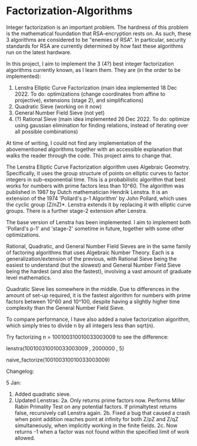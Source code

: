 # Factorization-Algorithms
Integer factorization is an important problem. The hardness of this problem is the mathematical foundation that RSA-encryption rests on. As such, these 3 algorithms are considered to be "enemies of RSA". In particular, security standards for RSA are currently determined by how fast these algorithms run on the latest hardware.

In this project, I aim to implement the 3 (4?) best integer factorization algorithms currently known, as I learn them. They are (in the order to be implemented):

1. Lenstra Elliptic Curve Factorization  (main idea implemented 18 Dec 2022. To do: optimizations (change coordinates from affine to projective), extensions (stage 2), and simplifications)
2. Quadratic Sieve (working on it now)  
3. General Number Field Sieve (not yet)
4. (?) Rational Sieve (main idea implemented 26 Dec 2022. To do: optimize using gaussian elimination for finding relations, instead of iterating over all possible combinations)

At time of writing, I could not find any implementation of the abovementioned algorithms together with an accessible explanation that walks the reader through the code. This project aims to change that.

The Lenstra Elliptic Curve Factorization algorithm uses Algebraic Geometry. Specifically, it uses the group structure of points on elliptic curves to factor integers in sub-exponential time. This is a probabilistic algorithm that best works for numbers with prime factors less than 10^60. The algorithm was published in 1987 by Dutch mathematician Hendrik Lenstra. It is an extension of the 1974 'Pollard's p-1 Algorithm' by John Pollard, which uses the cyclic group (Z/nZ)*. Lenstra extends it by replacing it with elliptic curve groups. There is a further stage-2 extension after Lenstra. 

The base version of Lenstra has been implemented. I aim to implement both 'Pollard's p-1' and 'stage-2' sometime in future, together with some other optimizations.

Rational, Quadratic, and General Number Field Sieves are in the same family of factoring algorithms that uses Algebraic Number Theory. Each is a generalization/extension of the previous, with Rational Sieve being the easiest to understand (but the slowest) and General Number Field Sieve being the hardest (and also the fastest), involving a vast amount of graduate level mathematics.

Quadratic Sieve lies somewhere in the middle. Due to differences in the amount of set-up required, it is the fastest algorithm for numbers with prime factors between 10^60 and 10^100, despite having a slightly higher time complexity than the General Number Field Sieve.

To compare performance, I have also added a naive factorization algorithm, which simply tries to divide n by all integers less than sqrt(n).

Try factorizing n = 100100310010033003009 to see the difference:

lenstra(100100310010033003009 , 2000000 , 5)

naive_factorize(100100310010033003009)


Changelog:

5 Jan:
1. Added quadratic sieve.
2. Updated Lenstras:
  2a. Only returns prime factors now. Performs Miller Rabin Primality Test on any potential factors. If primaltytest returns false, recursively call Lenstra again.
  2b. Fixed a bug that caused a crash when point addition reaches point at infinity for both Z/pZ and Z/qZ simultaneously, when implicitly working in the finite       fields.
  2c. Now returns -1 when a factor was not found within the specified limit of work allowed.
